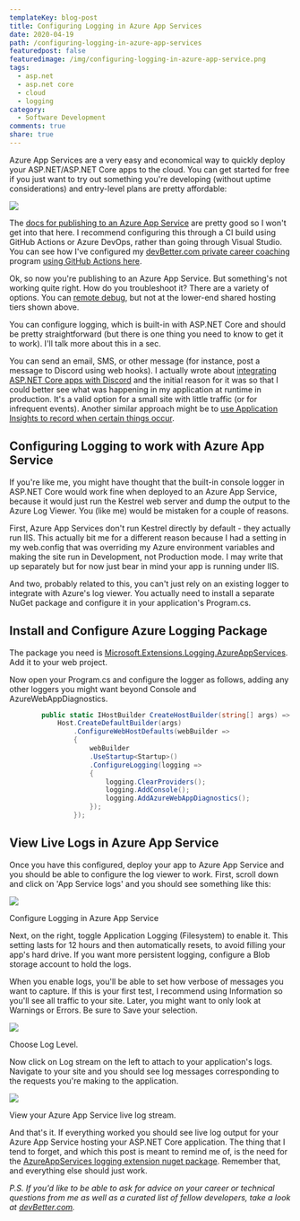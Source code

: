```yaml
---
templateKey: blog-post
title: Configuring Logging in Azure App Services
date: 2020-04-19
path: /configuring-logging-in-azure-app-services
featuredpost: false
featuredimage: /img/configuring-logging-in-azure-app-service.png
tags:
  - asp.net
  - asp.net core
  - cloud
  - logging
category:
  - Software Development
comments: true
share: true
---
```


Azure App Services are a very easy and economical way to quickly deploy your ASP.NET/ASP.NET Core apps to the cloud. You can get started for free if you just want to try out something you're developing (without uptime considerations) and entry-level plans are pretty affordable:

![](/img/image-3-1536x528.png)

The [docs for publishing to an Azure App Service](https://docs.microsoft.com/en-us/aspnet/core/tutorials/publish-to-azure-webapp-using-vs?view=aspnetcore-3.1) are pretty good so I won't get into that here. I recommend configuring this through a CI build using GitHub Actions or Azure DevOps, rather than going through Visual Studio. You can see how I've configured my [devBetter.com private career coaching](https://devbetter.com/) program [using GitHub Actions here](https://github.com/ardalis/DevBetterWeb/actions?query=workflow%3Apublish).

Ok, so now you're publishing to an Azure App Service. But something's not working quite right. How do you troubleshoot it? There are a variety of options. You can [remote debug](https://devblogs.microsoft.com/premier-developer/remote-debugging-azure-app-services/), but not at the lower-end shared hosting tiers shown above.

You can configure logging, which is built-in with ASP.NET Core and should be pretty straightforward (but there is one thing you need to know to get it to work). I'll talk more about this in a sec.

You can send an email, SMS, or other message (for instance, post a message to Discord using web hooks). I actually wrote about [integrating ASP.NET Core apps with Discord](https://ardalis.com/add-discord-notifications-to-asp-net-core-apps) and the initial reason for it was so that I could better see what was happening in my application at runtime in production. It's a valid option for a small site with little traffic (or for infrequent events). Another similar approach might be to [use Application Insights to record when certain things occur](https://docs.microsoft.com/en-us/azure/azure-monitor/app/api-custom-events-metrics).

## Configuring Logging to work with Azure App Service

If you're like me, you might have thought that the built-in console logger in ASP.NET Core would work fine when deployed to an Azure App Service, because it would just run the Kestrel web server and dump the output to the Azure Log Viewer. You (like me) would be mistaken for a couple of reasons.

First, Azure App Services don't run Kestrel directly by default - they actually run IIS. This actually bit me for a different reason because I had a setting in my web.config that was overriding my Azure environment variables and making the site run in Development, not Production mode. I may write that up separately but for now just bear in mind your app is running under IIS.

And two, probably related to this, you can't just rely on an existing logger to integrate with Azure's log viewer. You actually need to install a separate NuGet package and configure it in your application's Program.cs.

## Install and Configure Azure Logging Package

The package you need is [Microsoft.Extensions.Logging.AzureAppServices](https://www.nuget.org/packages/Microsoft.Extensions.Logging.AzureAppServices). Add it to your web project.

Now open your Program.cs and configure the logger as follows, adding any other loggers you might want beyond Console and AzureWebAppDiagnostics.

```csharp
        public static IHostBuilder CreateHostBuilder(string[] args) =>
            Host.CreateDefaultBuilder(args)
                .ConfigureWebHostDefaults(webBuilder =>
                {
                    webBuilder
                    .UseStartup<Startup>()
                    .ConfigureLogging(logging =>
                    {
                        logging.ClearProviders();
                        logging.AddConsole();
                        logging.AddAzureWebAppDiagnostics();
                    });
                });
```

## View Live Logs in Azure App Service

Once you have this configured, deploy your app to Azure App Service and you should be able to configure the log viewer to work. First, scroll down and click on 'App Service logs' and you should see something like this:

![](/img/image-4-927x1024.png)

Configure Logging in Azure App Service

Next, on the right, toggle Application Logging (Filesystem) to enable it. This setting lasts for 12 hours and then automatically resets, to avoid filling your app's hard drive. If you want more persistent logging, configure a Blob storage account to hold the logs.

When you enable logs, you'll be able to set how verbose of messages you want to capture. If this is your first test, I recommend using Information so you'll see all traffic to your site. Later, you might want to only look at Warnings or Errors. Be sure to Save your selection.

![](/img/image-5-configure.png)

Choose Log Level.

Now click on Log stream on the left to attach to your application's logs. Navigate to your site and you should see log messages corresponding to the requests you're making to the application.

![](/img/image-6-1536x699.png)

View your Azure App Service live log stream.

And that's it. If everything worked you should see live log output for your Azure App Service hosting your ASP.NET Core application. The thing that I tend to forget, and which this post is meant to remind me of, is the need for the [AzureAppServices logging extension nuget package](https://www.nuget.org/packages/Microsoft.Extensions.Logging.AzureAppServices/). Remember that, and everything else should just work.

_P.S. If you'd like to be able to ask for advice on your career or technical questions from me as well as a curated list of fellow developers, take a look at [devBetter.com](https://devbetter.com/)._

